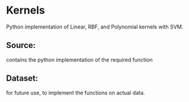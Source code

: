  # Kernels

 Python implementation of Linear, RBF, and Polynomial kernels with SVM.

 ## Source:
 contains the python implementation of the required function

 ## Dataset:
 for future use, to implement the functions on actual data. 
